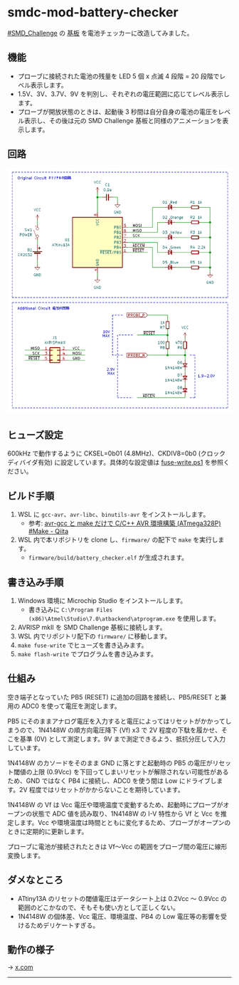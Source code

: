 # smdc-mod-battery-checker

[#SMD_Challenge](https://x.com/search?q=%23SMD_Challenge) の [基板](https://dominotech.blogspot.com/2024/08/smd-challenge-badge.html) を電池チェッカーに改造してみました。

## 機能

- プローブに接続された電池の残量を LED 5 個 x 点滅 4 段階 = 20 段階でレベル表示します。
- 1.5V、3V、3.7V、9V を判別し、それぞれの電圧範囲に応じてレベル表示します。
- プローブが開放状態のときは、起動後 3 秒間は自分自身の電池の電圧をレベル表示し、その後は元の SMD Challenge 基板と同様のアニメーションを表示します。

## 回路

![回路図](images/circuit.png)

## ヒューズ設定

600kHz で動作するように CKSEL=0b01 (4.8MHz)、CKDIV8=0b0 (クロックディバイダ有効) に設定しています。具体的な設定値は [fuse-write.ps1](firmware/tools/atprogram-win/fuse-write.ps1) を参照ください。

## ビルド手順

1. WSL に `gcc-avr`、`avr-libc`、`binutils-avr` をインストールします。
    - 参考: [avr-gcc と make だけで C/C++ AVR 環境構築 (ATmega328P) #Make - Qiita](https://qiita.com/BerandaMegane/items/740c75393b8fbfde5bed)
2. WSL 内で本リポジトリを clone し、`firmware/` の配下で `make` を実行します。
    - `firmware/build/battery_checker.elf` が生成されます。

## 書き込み手順

1. Windows 環境に Microchip Studio をインストールします。
    - 書き込みに `C:\Program Files (x86)\Atmel\Studio\7.0\atbackend\atprogram.exe` を使用します。
2. AVRISP mkII を SMD Challenge 基板に接続します。
3. WSL 内でリポジトリ配下の `firmware/` に移動します。
4. `make fuse-write` でヒューズを書き込みます。
5. `make flash-write` でプログラムを書き込みます。

## 仕組み

空き端子となっていた PB5 (RESET) に追加の回路を接続し、PB5/RESET と兼用の ADC0 を使って電圧を測定します。

PB5 にそのままアナログ電圧を入力すると電圧によってはリセットがかかってしまうので、1N4148W の順方向電圧降下 (Vf) x3 で 2V 程度の下駄を履かせ、そこを基準 (0V) として測定します。9V まで測定できるよう、抵抗分圧して入力しています。

1N4148W のカソードをそのまま GND に落とすと起動時の PB5 の電圧がリセット閾値の上限 (0.9Vcc) を下回ってしまいリセットが解除されない可能性があるため、GND ではなく PB4 に接続し、ADC0 を使う間は Low にドライブします。2V 程度ではリセットがかからないことを期待しています。

1N4148W の Vf は Vcc 電圧や環境温度で変動するため、起動時にプローブがオープンの状態で ADC 値を読み取り、1N4148W の I-V 特性から Vf と Vcc を推定します。Vcc や環境温度は時間とともに変化するため、プローブがオープンのときに定期的に更新します。

プローブに電池が接続されたときは Vf～Vcc の範囲をプローブ間の電圧に線形変換します。

## ダメなところ

- ATtiny13A のリセットの閾値電圧はデータシート上は 0.2Vcc ～ 0.9Vcc の範囲のどこかなので、そもそも使い方として正しくない。
- 1N4148W の個体差、Vcc 電圧、環境温度、PB4 の Low 電圧等の影響を受けるためデリケートすぎる。

## 動作の様子

→ [x.com](https://twitter.com/shapoco/status/1860731428079857833)

----
